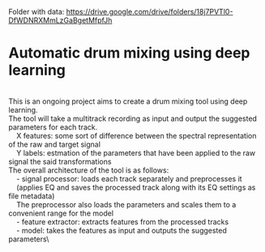 Folder with data: https://drive.google.com/drive/folders/18j7PVTl0-DfWDNRXMmLzGaBgetMfpfJh 


# Automatic drum mixing using deep learning
\
This is an ongoing project aims to create a drum mixing tool using deep learning. \
The tool will take a multitrack recording as input and output the suggested parameters for each track. \
&nbsp;&nbsp;&nbsp;&nbsp;X features: some sort of difference between the spectral representation of the raw and target signal\
&nbsp;&nbsp;&nbsp;&nbsp;Y labels: estmation of the parameters that have been applied to the raw signal the said transformations \
The overall architecture of the tool is as follows:\
&nbsp;&nbsp;&nbsp;&nbsp;- signal processor: loads each track separately and preprocesses it\
&nbsp;&nbsp;&nbsp;&nbsp;(applies EQ and saves the processed track along with its EQ settings as file metadata)\
&nbsp;&nbsp;&nbsp;&nbsp;The preprocessor also loads the parameters and scales them to a convenient range for the model\
&nbsp;&nbsp;&nbsp;&nbsp;- feature extractor: extracts features from the processed tracks\
&nbsp;&nbsp;&nbsp;&nbsp;- model: takes the features as input and outputs the suggested parameters\


